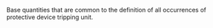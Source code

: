 Base quantities that are common to the definition of all occurrences of protective device tripping unit.
